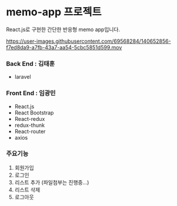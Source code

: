 # memo-app 프로젝트

React.js로 구현한 간단한 반응형 memo app입니다. 

https://user-images.githubusercontent.com/69568284/140652856-f7ed8da9-a7fb-43a7-aa54-5cbc5851d599.mov

### Back End : 김태훈
* laravel 

### Front End : 임광민
* React.js
* React Bootstrap
* React-redux
* redux-thunk
* React-router
* axios 

### 주요기능
1. 회원가입
2. 로그인
3. 리스트 추가 (파일첨부는 진행중...)
4. 리스트 삭제
5. 로그아웃

